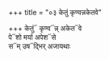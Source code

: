 +++
title = "०३ केतुं कृण्वन्नकेतवे"

+++
केतुं᳓ कृण्व᳓न्न् अकेत᳓वे  
पे᳓शो मर्या अपेश᳓से  
स᳓म् उष᳓द्भिर् अजायथाः